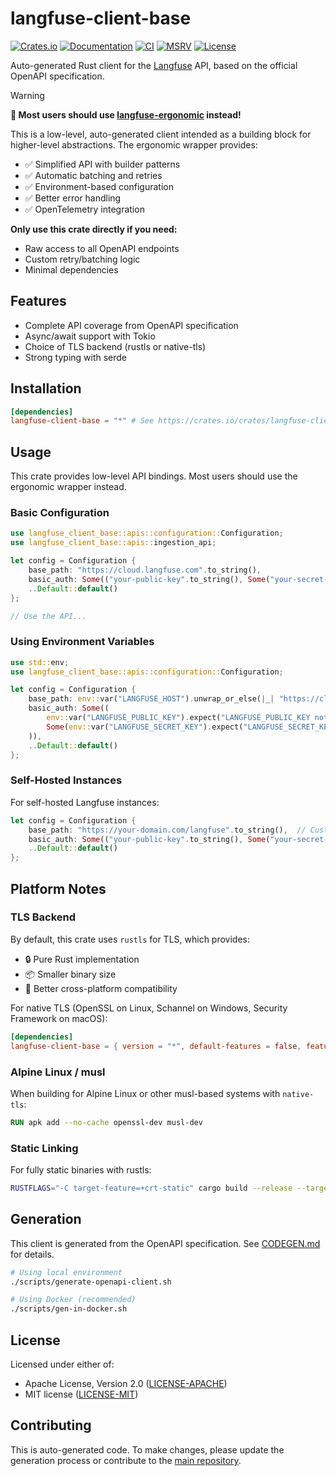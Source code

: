 # langfuse-client-base

[![Crates.io](https://img.shields.io/crates/v/langfuse-client-base.svg)](https://crates.io/crates/langfuse-client-base)
[![Documentation](https://docs.rs/langfuse-client-base/badge.svg)](https://docs.rs/langfuse-client-base)
[![CI](https://github.com/genai-rs/langfuse-client-base/workflows/CI/badge.svg)](https://github.com/genai-rs/langfuse-client-base/actions)
[![MSRV](https://img.shields.io/badge/MSRV-1.82.0-blue)](https://releases.rs/docs/1.82.0/)
[![License](https://img.shields.io/crates/l/langfuse-client-base)](./LICENSE-MIT)

Auto-generated Rust client for the [Langfuse](https://langfuse.com) API, based on the official OpenAPI specification.

> [!WARNING]
> **🚀 Most users should use [langfuse-ergonomic](https://github.com/genai-rs/langfuse-ergonomic) instead!**
> 
> This is a low-level, auto-generated client intended as a building block for higher-level abstractions.
> The ergonomic wrapper provides:
> - ✅ Simplified API with builder patterns
> - ✅ Automatic batching and retries
> - ✅ Environment-based configuration
> - ✅ Better error handling
> - ✅ OpenTelemetry integration
>
> **Only use this crate directly if you need:**
> - Raw access to all OpenAPI endpoints
> - Custom retry/batching logic
> - Minimal dependencies

## Features

- Complete API coverage from OpenAPI specification
- Async/await support with Tokio
- Choice of TLS backend (rustls or native-tls)
- Strong typing with serde

## Installation

```toml
[dependencies]
langfuse-client-base = "*" # See https://crates.io/crates/langfuse-client-base for latest version
```

## Usage

This crate provides low-level API bindings. Most users should use the ergonomic wrapper instead.

### Basic Configuration

```rust
use langfuse_client_base::apis::configuration::Configuration;
use langfuse_client_base::apis::ingestion_api;

let config = Configuration {
    base_path: "https://cloud.langfuse.com".to_string(),
    basic_auth: Some(("your-public-key".to_string(), Some("your-secret-key".to_string()))),
    ..Default::default()
};

// Use the API...
```

### Using Environment Variables

```rust
use std::env;
use langfuse_client_base::apis::configuration::Configuration;

let config = Configuration {
    base_path: env::var("LANGFUSE_HOST").unwrap_or_else(|_| "https://cloud.langfuse.com".to_string()),
    basic_auth: Some((
        env::var("LANGFUSE_PUBLIC_KEY").expect("LANGFUSE_PUBLIC_KEY not set"),
        Some(env::var("LANGFUSE_SECRET_KEY").expect("LANGFUSE_SECRET_KEY not set"))
    )),
    ..Default::default()
};
```

### Self-Hosted Instances

For self-hosted Langfuse instances:

```rust
let config = Configuration {
    base_path: "https://your-domain.com/langfuse".to_string(),  // Custom base path
    basic_auth: Some(("your-public-key".to_string(), Some("your-secret-key".to_string()))),
    ..Default::default()
};
```

## Platform Notes

### TLS Backend

By default, this crate uses `rustls` for TLS, which provides:
- 🔒 Pure Rust implementation
- 📦 Smaller binary size
- 🐧 Better cross-platform compatibility

For native TLS (OpenSSL on Linux, Schannel on Windows, Security Framework on macOS):

```toml
[dependencies]
langfuse-client-base = { version = "*", default-features = false, features = ["native-tls"] }
```

### Alpine Linux / musl

When building for Alpine Linux or other musl-based systems with `native-tls`:

```dockerfile
RUN apk add --no-cache openssl-dev musl-dev
```

### Static Linking

For fully static binaries with rustls:

```bash
RUSTFLAGS="-C target-feature=+crt-static" cargo build --release --target x86_64-unknown-linux-musl
```

## Generation

This client is generated from the OpenAPI specification. See [CODEGEN.md](CODEGEN.md) for details.

```bash
# Using local environment
./scripts/generate-openapi-client.sh

# Using Docker (recommended)
./scripts/gen-in-docker.sh
```

## License

Licensed under either of:
- Apache License, Version 2.0 ([LICENSE-APACHE](LICENSE-APACHE))
- MIT license ([LICENSE-MIT](LICENSE-MIT))

## Contributing

This is auto-generated code. To make changes, please update the generation process or contribute to the [main repository](https://github.com/genai-rs/langfuse-ergonomic).